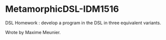 # MetamorphicDSL-IDM1516

DSL Homework : develop a program in the DSL in three
equivalent variants.

Wrote by Maxime Meunier.
